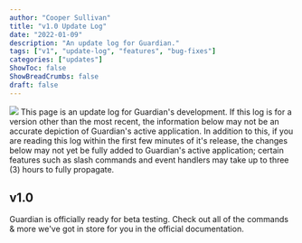 ```yaml
---
author: "Cooper Sullivan"
title: "v1.0 Update Log"
date: "2022-01-09"
description: "An update log for Guardian."
tags: ["v1", "update-log", "features", "bug-fixes"]
categories: ["updates"]
ShowToc: false
ShowBreadCrumbs: false
draft: false
---
```


![](https://i.imgur.com/HoFS66o.png#center)
This page is an update log for Guardian's development. If this log is for a version other than the most recent,
the information below may not be an accurate depiction of Guardian's active application. In addition to this, if
you are reading this log within the first few minutes of it's release, the changes below may not yet be fully added
to Guardian's active application; certain features such as slash commands and event handlers may take up to three (3)
hours to fully propagate.

## v1.0
Guardian is officially ready for beta testing. Check out all of the commands & more we've got in store for you in the official documentation.
